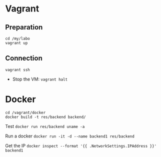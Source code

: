 
# Vagrant

## Preparation

    cd /my/labo
    vagrant up

## Connection

    vagrant ssh


 - Stop the VM: `vagrant halt`


# Docker

    cd /vagrant/docker
    docker build -t res/backend backend/


Test `docker run res/backend uname -a`

Run a docker `docker run -it -d --name backend1 res/backend`

Get the IP `docker inspect --format '{{ .NetworkSettings.IPAddress }}' backend1`
